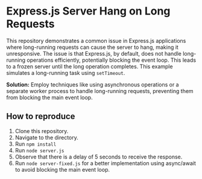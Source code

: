 # Express.js Server Hang on Long Requests

This repository demonstrates a common issue in Express.js applications where long-running requests can cause the server to hang, making it unresponsive.  The issue is that Express.js, by default, does not handle long-running operations efficiently, potentially blocking the event loop.  This leads to a frozen server until the long operation completes. This example simulates a long-running task using `setTimeout`. 

**Solution:**  Employ techniques like using asynchronous operations or a separate worker process to handle long-running requests, preventing them from blocking the main event loop.

## How to reproduce

1. Clone this repository.
2. Navigate to the directory.
3. Run `npm install`
4. Run `node server.js`
5. Observe that there is a delay of 5 seconds to receive the response.
6. Run `node server-fixed.js` for a better implementation using async/await to avoid blocking the main event loop.
